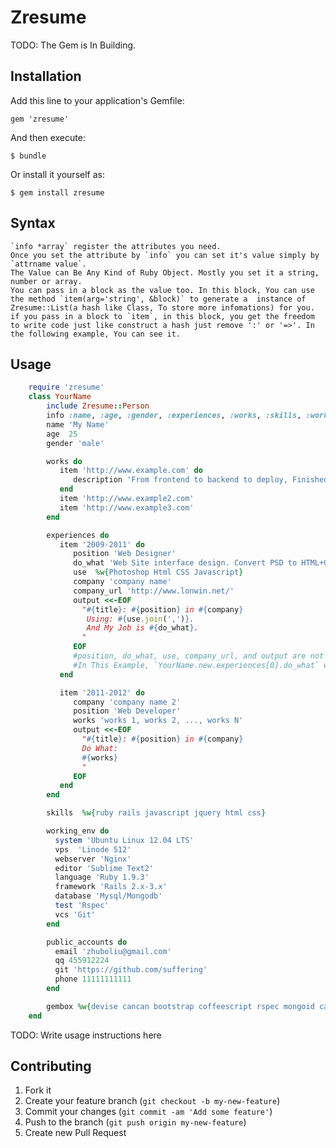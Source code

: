 # Zresume

TODO: The Gem is In Building.

## Installation

Add this line to your application's Gemfile:

    gem 'zresume'

And then execute:

    $ bundle

Or install it yourself as:

    $ gem install zresume

## Syntax
    `info *array` register the attributes you need.
    Once you set the attribute by `info` you can set it's value simply by `attrname value`.
    The Value can Be Any Kind of Ruby Object. Mostly you set it a string, number or array.
    You can pass in a block as the value too. In this block, You can use the method `item(arg='string', &block)` to generate a  instance of Zresume::List(a hash like Class, To store more infomations) for you. if you pass in a block to `item`, in this block, you get the freedom to write code just like construct a hash just remove ':' or '=>'. In the following example, You can see it.

## Usage
```ruby
    require 'zresume'
    class YourName
        include Zresume::Person
        info :name, :age, :gender, :experiences, :works, :skills, :working_env, :public_accounts, :gembox
        name 'My Name'
        age  25
        gender 'male'

        works do
           item 'http://www.example.com' do
              description 'From frontend to backend to deploy, Finished by myself.'
           end
           item 'http://www.example2.com'
           item 'http://www.example3.com'
        end

        experiences do
           item '2009-2011' do
              position 'Web Designer'
              do_what 'Web Site interface design. Convert PSD to HTML+CSS+JS.'
              use  %w{Photoshop Html CSS Javascript}
              company 'company name'
              company_url 'http://www.lonwin.net/'
              output <<-EOF
                "#{title}: #{position} in #{company}
                 Using: #{use.join(',')}.
                 And My Job is #{do_what}.
                "
              EOF
              #position, do_what, use, company_url, and output are not predefined methods.You just write it, and you will get a method named by it, and set the value for you.right now you can access the value.
              #In This Example, `YourName.new.experiences[0].do_what` will get the value 'Web Site interface design. Convert PSD to HTML+CSS+JS.' 
           end

           item '2011-2012' do
              company 'company name 2'
              position 'Web Developer'
              works 'works 1, works 2, ..., works N'
              output <<-EOF
                "#{title}: #{position} in #{company}
                Do What:
                #{works}
                "
              EOF
           end
        end

        skills  %w{ruby rails javascript jquery html css}

        working_env do
          system 'Ubuntu Linux 12.04 LTS'
          vps  'Linode 512'
          webserver 'Nginx'
          editor 'Sublime Text2'
          language 'Ruby 1.9.3'
          framework 'Rails 2.x-3.x'
          database 'Mysql/Mongodb'
          test 'Rspec'
          vcs 'Git'
        end

        public_accounts do
          email 'zhuboliu@gmail.com'
          qq 455912224
          git 'https://github.com/suffering'
          phone 11111111111
        end

        gembox %w{devise cancan bootstrap coffeescript rspec mongoid carrierwave simple_form ckeditor kaminari active_admin}
    end
```
TODO: Write usage instructions here

## Contributing

1. Fork it
2. Create your feature branch (`git checkout -b my-new-feature`)
3. Commit your changes (`git commit -am 'Add some feature'`)
4. Push to the branch (`git push origin my-new-feature`)
5. Create new Pull Request
